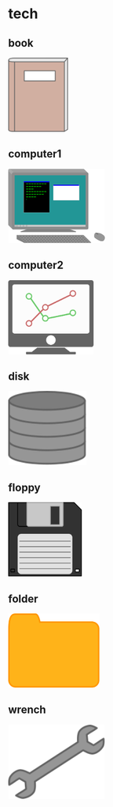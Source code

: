 # tech

## book
<img src="book.svg" height="150"/>

## computer1
<img src="computer1.svg" height="150"/>

## computer2
<img src="computer2.svg" height="150"/>

## disk
<img src="disk.svg" height="150"/>

## floppy
<img src="floppy.svg" height="150"/>

## folder
<img src="folder.svg" height="150"/>

## wrench
<img src="wrench.svg" height="150"/>

